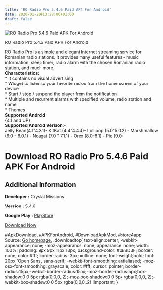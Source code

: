 ```yaml
---
title: 'RO Radio Pro 5.4.6 Paid APK For Android'
date: 2020-01-20T13:28:00+01:00
draft: false
---
```


![RO Radio Pro 5.4.6 Paid APK For Android](https://i1.wp.com/apkhome.net/wp-content/uploads/2020/01/RO-Radio-Pro-5.4.6-Paid.png "RO Radio Pro 5.4.6 Paid APK For Android")

  

RO Radio Pro 5.4.6 Paid APK For Android

RO Radio Pro is a simple and elegant Internet streaming service for Romanian radio stations. It provides many useful features - music information, sleep timer, radio alarm with the chosen Romanian radio station, and much more.  
**Characteristics:**  
\* It contains no visual advertising  
\* Widget to listen to your favorite radios from the home screen of your device  
\* Start / stop / suspend the player from the notification  
\* Multiple and recurrent alarms with specified volume, radio station and name  
\* Themes  
**Supported Android**  
{4.1 and UP}  
**Supported Android Version**:-  
Jelly Bean(4.1"4.3.1)- KitKat (4.4"4.4.4)- Lollipop (5.0"5.0.2) - Marshmallow (6.0 - 6.0.1) - Nougat (7.0 " 7.1.1) - Oreo (8.0-8.1) - Pie (9.0)

Download RO Radio Pro 5.4.6 Paid APK For Android
================================================

Additional Information
----------------------

**Developer :** Crystal Missions

**Version :** 5.4.6

**Google Play :** [PlayStore](https://play.google.com/store/apps/details?id=com.crystalmissions.roradiopro&hl=en)

  

[Download Now](https://store4app.co/post/ro-radio-pro-5-4-6-paid-apk-for-android_1579515826)

  
#ApkDownload, #APKForAndroid, #DownloadApkMod, #store4app  
Source: [Go homepage.](https://store4app.co/post/ro-radio-pro-5-4-6-paid-apk-for-android_1579515826) .downloadtop{ text-align:center; -webkit-appearance: none; -moz-appearance: none; appearance: none; width: 100%; padding: 9px 9px 11px 13px; background-color: #0EBD3F; border: none; color:#fff; border-radius: 3px; outline: none; font-weight;bold; font: 20px 'Open Sans', sans-serif; -webkit-font-smoothing: antialiased; -moz-osx-font-smoothing: grayscale; color: #fff; cursor: pointer; border-radius:15px;-webkit-border-radius:15px;-moz-border-radius:5px;box-shadow:0 0 5px rgba(0,0,0,.2);-moz-box-shadow:0 0 5px rgba(0,0,0,.2);-webkit-box-shadow:0 0 5px rgba(0,0,0,.2) !important; }